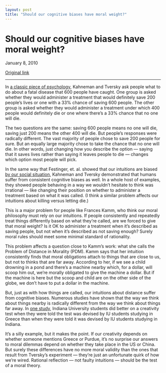 ```yaml
---
layout: post
title: "Should our cognitive biases have moral weight?"
---
```

Should our cognitive biases have moral weight?
==============================================

January 8, 2010

[Original link](http://www.aaronsw.com/weblog/moralbiases)

* * * * *

In [a classic piece of
psychology](http://scholar.google.com/scholar?cluster=15957198663841029024),
Kahneman and Tversky ask people what to do about a fatal disease that
600 people have caught. One group is asked whether they would administer
a treatment that would definitely save 200 people’s lives or one with a
33% chance of saving 600 people. The other group is asked whether they
would administer a treatment under which 400 people would definitely die
or one where there’s a 33% chance that no one will die.

The two questions are the same: saving 600 people means no one will die,
saving just 200 means the other 400 will die. But people’s responses
were radically different. The vast majority of people chose to save 200
people for sure. But an equally large majority chose to take the chance
that no one will die. In other words, just changing how you describe the
option — saying that it saves lives rather than saying it leaves people
to die — changes which option most people will pick.

In the same way that Festinger, et. al. showed that our intuitions are
biased [by our social
situation](http://www.aaronsw.com/weblog/ethicsfor), Kahneman and
Tversky demonstrated that humans suffer from consistent cognitive biases
as well. In a whole host of examples, they showed people behaving in a
way we wouldn’t hesitate to think was irrational — like changing their
position on whether to administer a treatment based on what it was
called. (I think a similar problem affects our intuitions about killing
versus letting die.)

This is a major problem for people like Frances Kamm, who think our
moral philosophy must rely on our intuitions. If people consistently and
repeatedly treat things differently based on what they’re called, are we
forced to give that moral weight? Is it OK to administer a treatment
when it’s described as saving people, but not when it’s described as not
saving enough? Surely moral rules should meet some minimal standard of
rationality.

This problem affects a question close to Kamm’s work: what she calls the
Problem of Distance in Morality (PDM). Kamm says that her intuition
consistently finds that moral obligations attach to things that are
close to us, but not to thinks that are far away. According to her, if
we see a child drowning in a pond and there’s a machine nearby which,
for a dollar, will scoop him out, we’re morally obligated to give the
machine a dollar. But if the machine is here but the scoop and child are
on the other side of the globe, we don’t have to put a dollar in the
machine.

But, just as with how things are called, our intuitions about distance
suffer from cognitive biases. Numerous studies have shown that the way
we think about things nearby is radically different from the way we
think about things far away. In [one
study](http://www.scribd.com/doc/24928678/Lessons-from-a-Faraway-land-The-effect-of-spatial-distance-on-creative-cognition),
Indiana University students did better on a creativity test when they
were told the test was devised by IU students studying in Greece than
when they were told it was devised by IU students studying in Indiana.

It’s a silly example, but it makes the point. If our creativity depends
on whether someone mentions Greece or Purdue, it’s no surprise our
answers to moral dilemmas depend on whether they take place in the US or
China. But surely these differences have no more moral validity than the
ones that result from Tversky’s experiment — they’re just an unfortunate
quirk of how we’re wired. Rational reflection — not faulty intuitions —
should be the test of a moral theory.
